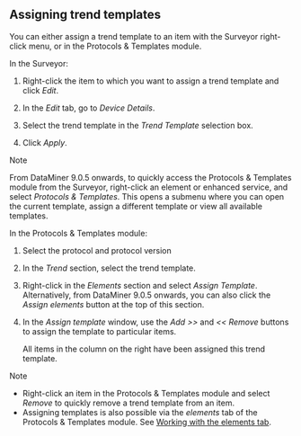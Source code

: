 ## Assigning trend templates

You can either assign a trend template to an item with the Surveyor right-click menu, or in the Protocols & Templates module.

In the Surveyor:

1. Right-click the item to which you want to assign a trend template and click *Edit*.

2. In the *Edit* tab, go to *Device Details*.

3. Select the trend template in the *Trend Template* selection box.

4. Click *Apply*.

> [!NOTE]
> From DataMiner 9.0.5 onwards, to quickly access the Protocols & Templates module from the Surveyor, right-click an element or enhanced service, and select *Protocols & Templates*. This opens a submenu where you can open the current template, assign a different template or view all available templates.

In the Protocols & Templates module:

1. Select the protocol and protocol version

2. In the *Trend* section, select the trend template.

3. Right-click in the *Elements* section and select *Assign Template*. Alternatively, from DataMiner 9.0.5 onwards, you can also click the *Assign elements* button at the top of this section.

4. In the *Assign template* window, use the *Add \>\>* and *\<\< Remove* buttons to assign the template to particular items.

    All items in the column on the right have been assigned this trend template.

> [!NOTE]
> -  Right-click an item in the Protocols & Templates module and select *Remove* to quickly remove a trend template from an item.
> -  Assigning templates is also possible via the *elements* tab of the Protocols & Templates module. See [Working with the elements tab](Working_with_the_elements_tab.md).


